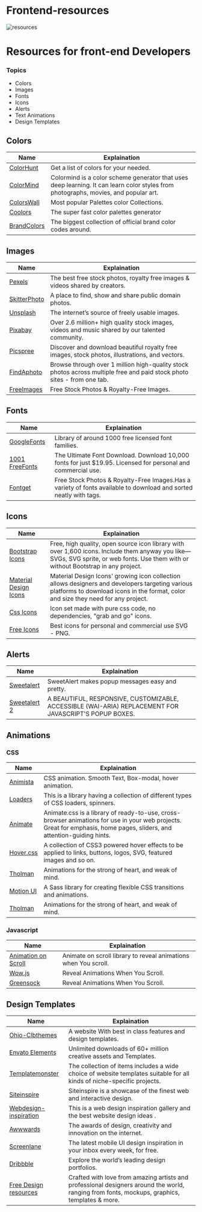 # Frontend-resources

![resources](https://user-images.githubusercontent.com/78463849/173004939-c06b4552-cb3a-48c5-b06a-db8e67b850ee.png)

# Resources for front-end Developers

### Topics

- Colors
- Images
- Fonts
- Icons
- Alerts
- Text Animations
- Design Templates

## Colors

| Name                                          | Explaination                                                                                                                        |
| --------------------------------------------- | ----------------------------------------------------------------------------------------------------------------------------------- |
| [ColorHunt](https://colorhunt.co)             | Get a list of colors for your needed.                                                                                               |
| [ColorMind](http://colormind.io)              | Colormind is a color scheme generator that uses deep learning. It can learn color styles from photographs, movies, and popular art. |
| [ColorsWall](https://colorswall.com/palettes) | Most popular Palettes color Collections.                                                                                            |
| [Coolors](https://coolors.co/)                | The super fast color palettes generator                                                                                             |
| [BrandColors](http://brandcolors.net/)        | The biggest collection of official brand color codes around.                                                                        |

## Images

| Name                                                        | Explaination                                                                                                            |
| ----------------------------------------------------------- | ----------------------------------------------------------------------------------------------------------------------- |
| [Pexels](https://www.pexels.com/)                           | The best free stock photos, royalty free images & videos shared by creators.                                            |
| [SkitterPhoto](https://skitterphoto.com/)                   | A place to find, show and share public domain photos.                                                                   |
| [Unsplash](https://unsplash.com/)                           | The internet’s source of freely usable images.                                                                          |
| [Pixabay](https://pixabay.com/)                             | Over 2.6 million+ high quality stock images, videos and music shared by our talented community.                         |
| [Picspree](https://picspree.com/en)                         | Discover and download beautiful royalty free images, stock photos, illustrations, and vectors.                          |
| [FindAphoto](https://www.chamberofcommerce.org/findaphoto/) | Browse through over 1 million high-quality stock photos across multiple free and paid stock photo sites - from one tab. |
| [FreeImages](https://www.freeimages.com/)                   | Free Stock Photos & Royalty-Free Images.                                                                                |

## Fonts

| Name                                             | Explaination                                                                                                      |
| ------------------------------------------------ | ----------------------------------------------------------------------------------------------------------------- |
| [GoogleFonts](https://fonts.google.com/)         | Library of around 1000 free licensed font families.                                                               |
| [1001 FreeFonts](https://www.1001freefonts.com/) | The Ultimate Font Download. Download 10,000 fonts for just $19.95. Licensed for personal and commercial use.      |
| [Fontget](https://www.fontget.com/)              | Free Stock Photos & Royalty-Free Images.Has a variety of fonts available to download and sorted neatly with tags. |

## Icons

| Name                                                      | Explaination                                                                                                                                                                          |
| --------------------------------------------------------- | ------------------------------------------------------------------------------------------------------------------------------------------------------------------------------------- |
| [Bootstrap Icons](https://icons.getbootstrap.com/)        | Free, high quality, open source icon library with over 1,600 icons. Include them anyway you like—SVGs, SVG sprite, or web fonts. Use them with or without Bootstrap in any project.   |
| [Material Design Icons](https://materialdesignicons.com/) | Material Design Icons' growing icon collection allows designers and developers targeting various platforms to download icons in the format, color and size they need for any project. |
| [Css Icons](https://cssicon.space/#)                      | Icon set made with pure css code, no dependencies, "grab and go" icons.                                                                                                               |
| [Free Icons](https://icon-icons.com/)                     | Best icons for personal and commercial use SVG - PNG.                                                                                                                                 |

## Alerts

| Name                                           | Explaination                                                                                           |
| ---------------------------------------------- | ------------------------------------------------------------------------------------------------------ |
| [Sweetalert](https://sweetalert.js.org/)       | SweetAlert makes popup messages easy and pretty.                                                       |
| [Sweetalert 2](https://sweetalert2.github.io/) | A BEAUTIFUL, RESPONSIVE, CUSTOMIZABLE, ACCESSIBLE (WAI-ARIA) REPLACEMENT FOR JAVASCRIPT'S POPUP BOXES. |

## Animations

### CSS

| Name                                               | Explaination                                                                                                                                                           |
| -------------------------------------------------- | ---------------------------------------------------------------------------------------------------------------------------------------------------------------------- |
| [Animista](https://animista.net/)                  | CSS animation. Smooth Text, Box-modal, hover animation.                                                                                                                |
| [Loaders](https://cssloaders.github.io/)           | This is a library having a collection of different types of CSS loaders, spinners.                                                                                     |
| [Animate](https://animate.style/)                  | Animate.css is a library of ready-to-use, cross-browser animations for use in your web projects. Great for emphasis, home pages, sliders, and attention-guiding hints. |
| [Hover.css](http://ianlunn.github.io/Hover/)       | A collection of CSS3 powered hover effects to be applied to links, buttons, logos, SVG, featured images and so on.                                                     |
| [Tholman](https://tholman.com/obnoxious/)          | Animations for the strong of heart, and weak of mind.                                                                                                                  |
| [Motion UI](https://zurb.com/playground/motion-ui) | A Sass library for creating flexible CSS transitions and animations.                                                                                                   |
| [Tholman](https://tholman.com/obnoxious/)          | Animations for the strong of heart, and weak of mind.                                                                                                                  |

### Javascript

| Name                                                     | Explaination                                                    |
| -------------------------------------------------------- | --------------------------------------------------------------- |
| [Animation on Scroll](https://michalsnik.github.io/aos/) | Animate on scroll library to reveal animations when You scroll. |
| [Wow.js](https://wowjs.uk/)                              | Reveal Animations When You Scroll.                              |
| [Greensock](https://greensock.com/)                      | Reveal Animations When You Scroll.                              |

## Design Templates

| Name                                                                                                                                                          | Explaination                                                                                                                                 |
| ------------------------------------------------------------------------------------------------------------------------------------------------------------- | -------------------------------------------------------------------------------------------------------------------------------------------- |
| [Ohio-Clbthemes](https://ohio.clbthemes.com/)                                                                                                                 | A website With best in class features and design templates.                                                                                  |
| [Envato Elements](https://elements.envato.com/)                                                                                                               | Unlimited downloads of 60+ million creative assets and Templates.                                                                            |
| [Templatemonster](https://www.templatemonster.com/?aff=TM&gclid=Cj0KCQjw8O-VBhCpARIsACMvVLPhkAe4Phr28VArgdiVSJqGAcU_FewoNgH_NffDoftb_bohwxAzlvsaAhRjEALw_wcB) | The collection of items includes a wide choice of website templates suitable for all kinds of niche-specific projects.                       |
| [Siteinspire](https://www.siteinspire.com/)                                                                                                                   | Siteinspire is a showcase of the finest web and interactive design.                                                                          |
| [Webdesign-inspiration](https://www.webdesign-inspiration.com/)                                                                                               | This is a web design inspiration gallery and the best website design ideas .                                                                 |
| [Awwwards](https://www.awwwards.com/)                                                                                                                         | The awards of design, creativity and innovation on the internet.                                                                             |
| [Screenlane](https://screenlane.com/)                                                                                                                         | The latest mobile UI design inspiration in your inbox every week, for free.                                                                  |
| [Dribbble](https://dribbble.com/)                                                                                                                             | Explore the world’s leading design portfolios.                                                                                               |
| [Free Design resources](https://freedesignresources.net/)                                                                                                     | Crafted with love from amazing artists and professional designers around the world, ranging from fonts, mockups, graphics, templates & more. |

